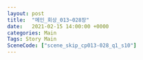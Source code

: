 ```yaml
---
layout: post
title:  "메인_회상_013~028장"
date:   2021-02-15 14:00:00 +0000
categories: Main
Tags: Story Main
SceneCode: ["scene_skip_cp013-028_q1_s10"]
---
```

